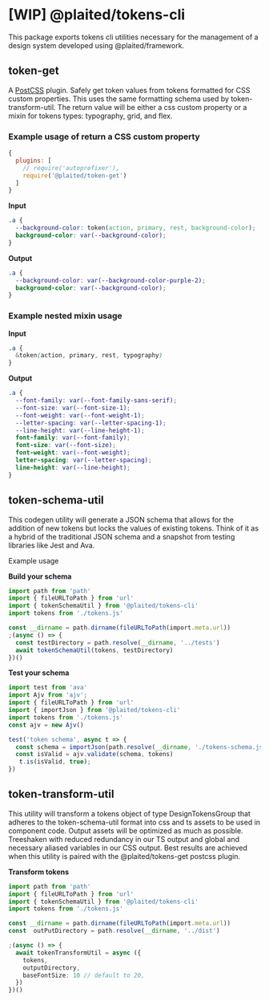 # [WIP] @plaited/tokens-cli

This package exports tokens cli utilities necessary for the management of a design system developed using @plaited/framework.

## token-get

A [PostCSS](https://postcss.org/) plugin. Safely get token values from tokens formatted for CSS custom properties. This uses the same formatting schema used by token-transform-util. The return value will be either a css custom property or a mixin for tokens types: typography, grid, and flex.

### Example usage of return a CSS custom property

```postcss.config.js
{
  plugins: [
    // require('autoprefixer'),
    require('@plaited/token-get')
  ]
}
```

**Input**
```css
.a {
  --background-color: token(action, primary, rest, background-color);
  background-color: var(--background-color);
}
```
**Output**
```css
.a {
  --background-color: var(--background-color-purple-2);
  background-color: var(--background-color);
}
```

### Example nested mixin usage

**Input**
```css
.a {
  &token(action, primary, rest, typography)
}
```
**Output**
```css
.a {
  --font-family: var(--font-family-sans-serif);
  --font-size: var(--font-size-1);
  --font-weight: var(--font-weight-1);
  --letter-spacing: var(--letter-spacing-1);
  --line-height: var(--line-height-1);
  font-family: var(--font-family);
  font-size: var(--font-size);
  font-weight: var(--font-weight);
  letter-spacing: var(--letter-spacing);
  line-height: var(--line-height);
}
```

## token-schema-util
This codegen utility will generate a JSON schema that allows for the addition of new tokens but locks the values of existing tokens. Think of it as a hybrid of the traditional JSON schema and a snapshot from testing libraries like Jest and Ava.

Example usage

**Build your schema**
```ts
import path from 'path'
import { fileURLToPath } from 'url'
import { tokenSchemaUtil } from '@plaited/tokens-cli'
import tokens from './tokens.js'

const __dirname = path.dirname(fileURLToPath(import.meta.url))
;(async () => {
  const testDirectory = path.resolve(__dirname, '../tests')
  await tokenSchemaUtil(tokens, testDirectory)
})()
```

**Test your schema**
```ts
import test from 'ava'
import Ajv from 'ajv';
import { fileURLToPath } from 'url'
import { importJson } from '@plaited/tokens-cli'
import tokens from './tokens.js'
const ajv = new Ajv()

test('token schema', async t => {
  const schema = importJson(path.resolve(__dirname, './tokens-schema.json'))
  const isValid = ajv.validate(schema, tokens)
   t.is(isValid, true);
})
```

## token-transform-util
This utility will transform a tokens object of type DesignTokensGroup that adheres to the token-schema-util format into css and ts assets to be used in component code. Output assets will be optimized as much as possible. Treeshaken with reduced redundancy in our TS output and global and necessary aliased variables in our CSS output. Best results are achieved when this utility is paired with the @plaited/tokens-get postcss plugin.

**Transform tokens**
```ts
import path from 'path'
import { fileURLToPath } from 'url'
import { tokenSchemaUtil } from '@plaited/tokens-cli'
import tokens from './tokens.js'

const __dirname = path.dirname(fileURLToPath(import.meta.url))
const  outPutDirectory = path.resolve(__dirname, '../dist')

;(async () => {
  await tokenTransformUtil = async ({
    tokens,
    outputDirectory,
    baseFontSize: 10 // default to 20,
  })
})()
```


